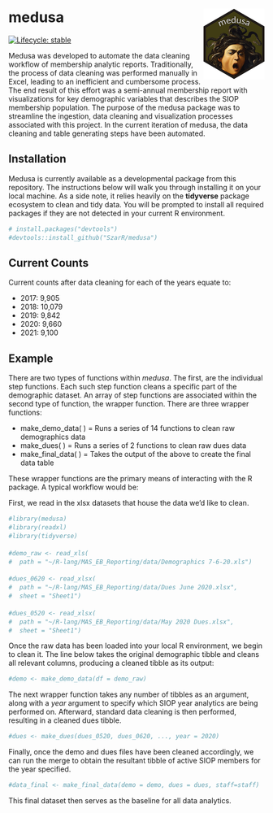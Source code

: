 
# medusa <img src="man/figures/logo.png" align="right" width="120" />

<!-- badges: start -->

[![Lifecycle:
stable](https://img.shields.io/badge/lifecycle-stable-brightgreen.svg)](https://www.tidyverse.org/lifecycle/#stable)

<!-- badges: end -->

Medusa was developed to automate the data cleaning workflow of
membership analytic reports. Traditionally, the process of data cleaning
was performed manually in Excel, leading to an inefficient and
cumbersome process. The end result of this effort was a semi-annual
membership report with visualizations for key demographic variables that
describes the SIOP membership population. The purpose of the medusa
package was to streamline the ingestion, data cleaning and visualization
processes associated with this project. In the current iteration of
medusa, the data cleaning and table generating steps have been
automated.

## Installation

Medusa is currently available as a developmental package from this
repository. The instructions below will walk you through installing it
on your local machine. As a side note, it relies heavily on the
**tidyverse** package ecosystem to clean and tidy data. You will be
prompted to install all required packages if they are not detected in
your current R environment.

``` r
# install.packages("devtools")
#devtools::install_github("SzarR/medusa")
```

## Current Counts

Current counts after data cleaning for each of the years equate to:

-   2017: 9,905
-   2018: 10,079
-   2019: 9,842
-   2020: 9,660
-   2021: 9,100

## Example

There are two types of functions within *medusa*. The first, are the
individual step functions. Each such step function cleans a specific
part of the demographic dataset. An array of step functions are
associated within the second type of function, the wrapper function.
There are three wrapper functions:

-   make\_demo\_data( ) = Runs a series of 14 functions to clean raw
    demographics data
-   make\_dues( ) = Runs a series of 2 functions to clean raw dues data
-   make\_final\_data( ) = Takes the output of the above to create the
    final data table

These wrapper functions are the primary means of interacting with the R
package. A typical workflow would be:

First, we read in the xlsx datasets that house the data we’d like to
clean.

``` r
#library(medusa)
#library(readxl)
#library(tidyverse)

#demo_raw <- read_xls(
#  path = "~/R-lang/MAS_EB_Reporting/data/Demographics 7-6-20.xls")

#dues_0620 <- read_xlsx(
#  path = "~/R-lang/MAS_EB_Reporting/data/Dues June 2020.xlsx",
#  sheet = "Sheet1")

#dues_0520 <- read_xlsx(
#  path = "~/R-lang/MAS_EB_Reporting/data/May 2020 Dues.xlsx",
#  sheet = "Sheet1")
```

Once the raw data has been loaded into your local R environment, we
begin to clean it. The line below takes the original demographic tibble
and cleans all relevant columns, producing a cleaned tibble as its
output:

``` r
#demo <- make_demo_data(df = demo_raw)
```

The next wrapper function takes any number of tibbles as an argument,
along with a *year* argument to specify which SIOP year analytics are
being performed on. Afterward, standard data cleaning is then performed,
resulting in a cleaned dues tibble.

``` r
#dues <- make_dues(dues_0520, dues_0620, ..., year = 2020)
```

Finally, once the demo and dues files have been cleaned accordingly, we
can run the merge to obtain the resultant tibble of active SIOP members
for the year specified.

``` r
#data_final <- make_final_data(demo = demo, dues = dues, staff=staff)
```

This final dataset then serves as the baseline for all data analytics.

